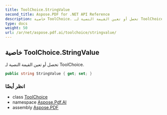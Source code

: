 ```yaml
---
title: ToolChoice.StringValue
second_title: Aspose.PDF for .NET API Reference
description: خاصية ToolChoice. تحصل أو تعين القيمة النصية لـ ToolChoice
type: docs
weight: 50
url: /ar/net/aspose.pdf.ai/toolchoice/stringvalue/
---
```

## خاصية ToolChoice.StringValue

تحصل أو تعين القيمة النصية لـ ToolChoice.

```csharp
public string StringValue { get; set; }
```

### انظر أيضًا

* class [ToolChoice](../)
* namespace [Aspose.Pdf.AI](../../../aspose.pdf.ai/)
* assembly [Aspose.PDF](../../../)
